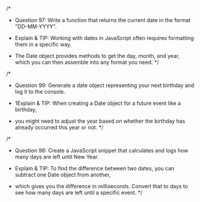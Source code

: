 /\*

- Question 97: Write a function that returns the current date in the format "DD-MM-YYYY".

- Explain & TIP: Working with dates in JavaScript often requires formatting them in a specific way.
- The Date object provides methods to get the day, month, and year, which you can then assemble into any format you need.
  \*/

/\*

- Question 99: Generate a date object representing your next birthday and log it to the console.

- 1Explain & TIP: When creating a Date object for a future event like a birthday,
- you might need to adjust the year based on whether the birthday has already occurred this year or not.
  \*/

/\*

- Question 98: Create a JavaScript snippet that calculates and logs how many days are left until New Year.

- Explain & TIP: To find the difference between two dates, you can subtract one Date object from another,
- which gives you the difference in milliseconds. Convert that to days to see how many days are left until a specific event.
  \*/
